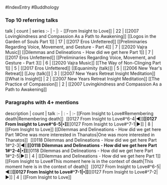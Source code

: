 #IndexEntry #Buddhology

### Top 10 referring talks
talk | count | series
:- | - |: -
[[From Insight to Love]] | 22 | [[2007 Lovingkindness and Compassion As a Path to Awakening]]
[[Logos in the Garden of Souls Part 1]] | 17 | [[2017 Eros Unfettered]]
[[Preliminaries Regarding Voice, Movement, and Gesture - Part 4]] | 7 | [[2020 Vajra Music]]
[[Dilemmas and Delineations - How did we get here Part 1]] | 7 | [[2017 Eros Unfettered]]
[[Preliminaries Regarding Voice, Movement, and Gesture - Part 3]] | 6 | [[2020 Vajra Music]]
[[The Way of Non-Clinging Part 1]] | 5 | [[2017 Eros Unfettered]]
[[Equanimity (talk)]] | 5 | [[2006 New Year's Retreat]]
[[Joy (talk)]] | 3 | [[2007 New Years Retreat Insight Meditation]]
[[What is Insight]] | 2 | [[2007 New Years Retreat Insight Meditation]]
[[The Practice of Compassion]] | 2 | [[2007 Lovingkindness and Compassion As a Path to Awakening]]

### Paragraphs with 4+ mentions
description | count | talk
:- | : - | :-
[[From Insight to Love#Remembering death\|Remembering death]] &nbsp;&nbsp;[[0127 From Insight to Love#^6-4\|◀]]**[[0127 From Insight to Love#^6-5\|•]]**[[0127 From Insight to Love#^7-1\|▶]] | 8 | [[From Insight to Love]]
[[Dilemmas and Delineations - How did we get here Part 1#One was more interested in Thanatos\|One was more interested in Thanatos]] &nbsp;&nbsp;[[0118 Dilemmas and Delineations - How did we get here Part 1#^2-3\|◀]]**[[0118 Dilemmas and Delineations - How did we get here Part 1#^2-4\|•]]**[[0118 Dilemmas and Delineations - How did we get here Part 1#^2-5\|▶]] | 4 | [[Dilemmas and Delineations - How did we get here Part 1]]
[[From Insight to Love#This moment here is in the context of death\|This moment here is in the context of death]] &nbsp;&nbsp;[[0127 From Insight to Love#^6-5\|◀]]**[[0127 From Insight to Love#^7-1\|•]]**[[0127 From Insight to Love#^7-2\|▶]] | 4 | [[From Insight to Love]]

